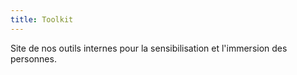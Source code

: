 ```yaml
---
title: Toolkit
---
```


Site de nos outils internes pour la sensibilisation et l'immersion des personnes.